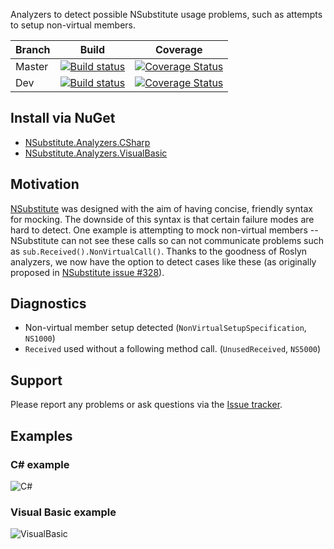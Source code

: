 Analyzers to detect possible NSubstitute usage problems, such as attempts to setup non-virtual members.

| Branch        | Build           | Coverage  |
| ------------- |-------------| -----|
| Master      | [![Build status](https://ci.appveyor.com/api/projects/status/t9lhmp61nuy3a7k5/branch/master?svg=true)](https://ci.appveyor.com/project/NSubstitute/nsubstitute-analyzers/branch/master)      |   [![Coverage Status](https://coveralls.io/repos/github/nsubstitute/NSubstitute.Analyzers/badge.svg?branch=master)](https://coveralls.io/github/nsubstitute/NSubstitute.Analyzers?branch=master) |
| Dev      | [![Build status](https://ci.appveyor.com/api/projects/status/t9lhmp61nuy3a7k5/branch/dev?svg=true)](https://ci.appveyor.com/project/NSubstitute/nsubstitute-analyzers/branch/dev)    |   [![Coverage Status](https://coveralls.io/repos/github/nsubstitute/NSubstitute.Analyzers/badge.svg?branch=dev)](https://coveralls.io/github/nsubstitute/NSubstitute.Analyzers?branch=dev) |

## Install via NuGet

* [NSubstitute.Analyzers.CSharp](https://www.nuget.org/packages/NSubstitute.Analyzers.CSharp/)
* [NSubstitute.Analyzers.VisualBasic](https://www.nuget.org/packages/NSubstitute.Analyzers.VisualBasic/)

## Motivation

[NSubstitute](https://github.com/nsubstitute/NSubstitute) was designed with the aim of having concise, friendly syntax for mocking. The downside of this syntax is that certain failure modes are hard to detect. One example is attempting to mock non-virtual members -- NSubstitute can not see these calls so can not communicate problems such as `sub.Received().NonVirtualCall()`. Thanks to the goodness of Roslyn analyzers, we now have the option to detect cases like these (as originally proposed in [NSubstitute issue #328](https://github.com/nsubstitute/NSubstitute/issues/328)).

## Diagnostics

* Non-virtual member setup detected (`NonVirtualSetupSpecification`, `NS1000`)
* `Received` used without a following method call. (`UnusedReceived`, `NS5000`)

## Support

Please report any problems or ask questions via the [Issue tracker](https://github.com/nsubstitute/NSubstitute.Analyzers/issues).

## Examples

### C# example
![C#](https://raw.githubusercontent.com/nsubstitute/NSubstitute.Analyzers/dev/images/csharp-example.png)

### Visual Basic example
![VisualBasic](https://raw.githubusercontent.com/nsubstitute/NSubstitute.Analyzers/dev/images/vb-example.png)
